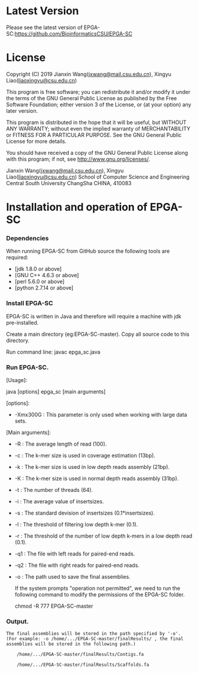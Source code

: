 Latest Version
==============
Please see the latest version of EPGA-SC:https://github.com/BioinformaticsCSU/EPGA-SC


License
=======

Copyright (C) 2019 Jianxin Wang(jxwang@mail.csu.edu.cn), Xingyu Liao(liaoxingyu@csu.edu.cn)

This program is free software; you can redistribute it and/or
modify it under the terms of the GNU General Public License
as published by the Free Software Foundation; either version 3
of the License, or (at your option) any later version.

This program is distributed in the hope that it will be useful,
but WITHOUT ANY WARRANTY; without even the implied warranty of
MERCHANTABILITY or FITNESS FOR A PARTICULAR PURPOSE.  See the
GNU General Public License for more details.

You should have received a copy of the GNU General Public License
along with this program; if not, see <http://www.gnu.org/licenses/>.

Jianxin Wang(jxwang@mail.csu.edu.cn), Xingyu Liao(liaoxingyu@csu.edu.cn)
School of Computer Science and Engineering
Central South University
ChangSha
CHINA, 410083


Installation and operation of EPGA-SC 
==================================

### Dependencies

When running EPGA-SC from GitHub source the following tools are required:

* [jdk 1.8.0 or above]
* [GNU C++ 4.6.3 or above] 
* [perl 5.6.0 or above] 
* [python 2.7.14 or above]
 
### Install EPGA-SC

EPGA-SC is written in Java and therefore will require a machine with jdk pre-installed.

Create a main directory (eg:EPGA-SC-master). Copy all source code to this directory.

Run command line: javac epga_sc.java 

### Run EPGA-SC.

[Usage]:

 java [options] epga_sc [main arguments]

[options]:

 * -Xmx300G : This parameter is only used when working with large data sets.

[Main arguments]:
 
 * -R  <int>: The average length of read (100).
 * -c  <int>: The k-mer size is used in coverage estimation (13bp).
 * -k  <int>: The k-mer size is used in low depth reads assembly (21bp).
 * -K  <int>: The k-mer size is used in normal depth reads assembly (31bp).
 * -t  <int>: The number of threads (64).
 * -i  <int>: The average value of insertsizes.
 * -s  <double>: The standard devision of insertsizes (0.1*insertsizes).
 * -l  <double>: The threshold of filtering low depth k-mer (0.1).
 * -r  <double>: The threshold of the number of low depth k-mers in a low depth read (0.1).
 * -q1 <string>: The file with left reads for paired-end reads.
 * -q2 <string>: The file with right reads for paired-end reads.
 * -o  <string>: The path used to save the final assemblies.
		 
    If the system prompts "operation not permitted", we need to run the following command to modify the permissions of the EPGA-SC folder.
	
    chmod -R 777  EPGA-SC-master
	

### Output.
    
	The final assemblies will be stored in the path specified by '-o'. (For example: -o /home/.../EPGA-SC-master/finalResults/ , the final assemblies will be stored in the following path.)
    
        /home/.../EPGA-SC-master/finalResults/Contigs.fa
		
        /home/.../EPGA-SC-master/finalResults/Scaffolds.fa
